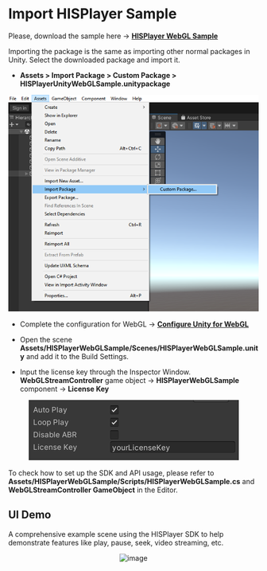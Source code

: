 # Import HISPlayer Sample
Please, download the sample here -> [**HISPlayer WebGL Sample**](https://downloads.hisplayer.com/Unity/WebGL/HISPlayerUnityWebGLSample.unitypackage)

Importing the package is the same as importing other normal packages in Unity. Select the downloaded package and import it.

- **Assets > Import Package > Custom Package > HISPlayerUnityWebGLSample.unitypackage**

<p align="center">
<img src="./assets/import-package.png">
</p>

- Complete the configuration for WebGL ->  [**Configure Unity for WebGL**](./setup-guide.md#12-configure-unity-for-webgl)

- Open the scene **Assets/HISPlayerWebGLSample/Scenes/HISPlayerWebGLSample.unity** and add it to the Build Settings.

- Input the license key through the Inspector Window. **WebGLStreamController** game object -> **HISPlayerWebGLSample** component -> **License Key**

<p align="center">
<img src="./assets/license-key.png">
</p>

To check how to set up the SDK and API usage, please refer to **Assets/HISPlayerWebGLSample/Scripts/HISPlayerWebGLSample.cs** and **WebGLStreamController GameObject** in the Editor.

## UI Demo
A comprehensive example scene using the HISPlayer SDK to help demonstrate features like play, pause, seek, video streaming, etc.

<p align="center">
<img width="900" alt="image" src="https://github.com/HISPlayer/UnityWebGL-SDK/assets/47497948/928ca4d0-5bfe-4231-a511-63e13292b892">
</p>
